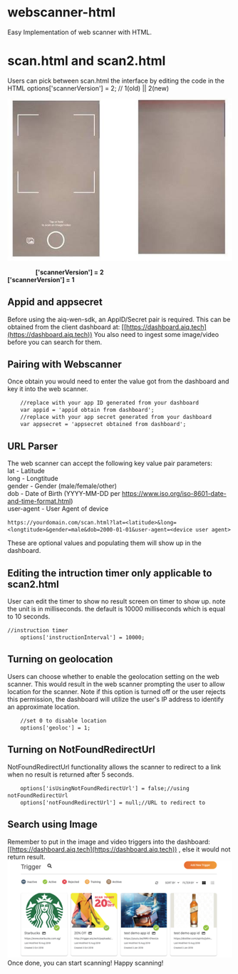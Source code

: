 # webscanner-html
Easy Implementation of web scanner with HTML.

# scan.html and scan2.html
Users can pick between scan.html the interface by editing the code in the HTML
options['scannerVersion'] = 2; // 1(old) || 2(new) 

![alt text](https://github.com/aiqtech/webscanner-html/blob/Image/scan1.jpg)

&nbsp;  &nbsp; &nbsp; &nbsp; &nbsp;  &nbsp; &nbsp; &nbsp; <strong>['scannerVersion'] = 2</strong> &nbsp;  &nbsp; &nbsp; &nbsp; &nbsp;  &nbsp; &nbsp; &nbsp; &nbsp;  &nbsp; &nbsp; &nbsp; &nbsp;  &nbsp; &nbsp; &nbsp; &nbsp;  &nbsp; &nbsp; &nbsp; &nbsp;  &nbsp; &nbsp; &nbsp;  <strong>['scannerVersion'] = 1</strong>



## Appid and appsecret 
Before using the aiq-wen-sdk, an AppID/Secret pair is required. 
This can be obtained from the client dashboard at: 
[[https://dashboard.aiq.tech](https://dashboard.aiq.tech))
You also need to ingest some image/video before you can search for them.

## Pairing with Webscanner
Once obtain you would need to enter the value got from the dashboard and key it into the web scanner.
```objc
 	//replace with your app ID generated from your dashboard
	var appid = 'appid obtain from dashboard'; 
	//replace with your app secret generated from your dashboard
	var appsecret = 'appsecret obtained from dashboard';
``` 
## URL Parser
The web scanner can accept the following key value pair parameters:<br>
lat - Latitude<br>
long - Longtitude<br>
gender - Gender (male/female/other)<br>
dob - Date of Birth (YYYY-MM-DD per https://www.iso.org/iso-8601-date-and-time-format.html)<br>
user-agent - User Agent of device<br>
```objc
https://yourdomain.com/scan.html?lat=<latitude>&long=<longtitude>&gender=male&dob=2000-01-01&user-agent=<device user agent>
```
These are optional values and populating them will show up in the dashboard.


## Editing the intruction timer only applicable to scan2.html
User can edit the timer to show no result screen on timer to show up. note the unit is in milliseconds.
the default is 10000 milliseconds which is equal to 10 seconds.
```objc
//instruction timer
	options['instructionInterval'] = 10000;
```   

## Turning on geolocation
Users can choose whether to enable the geolocation setting on the web scanner. 
This would result in the web scanner prompting the user to allow location for the scanner.
Note if this option is turned off or the user rejects this permission, the dashboard will utilize the user's IP address to identify an approximate location.
```objc
	//set 0 to disable location
	options['geoloc'] = 1;
```   

## Turning on NotFoundRedirectUrl
NotFoundRedirectUrl functionality allows the scanner to redirect to a link when no result is returned after 5 seconds.
```objc
	options['isUsingNotFoundRedirectUrl'] = false;//using notFoundRedirectUrl
	options['notFoundRedirectUrl'] = null;//URL to redirect to
```  

Search using Image
----------------
Remember to put in the image and video triggers into the dashboard: [[https://dashboard.aiq.tech](https://dashboard.aiq.tech)) , else it would not return result.
![alt text](https://github.com/aiqtech/webscanner-html/blob/Image/dashboard.png)
Once done, you can start scanning! Happy scanning!


